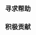 
## 寻求帮助

<!-- 
    请完善以下内容：
        1、期望能够得到解决的疑难问题；
        2、或者提出需要解决的公共技术问题或需求。
 -->

## 积极贡献

<!-- 
    请完善以下内容：
        1、可以参与某个已有的公共项目；
        2、主动提出能够沉淀并提炼为公共能力的项目 
-->


